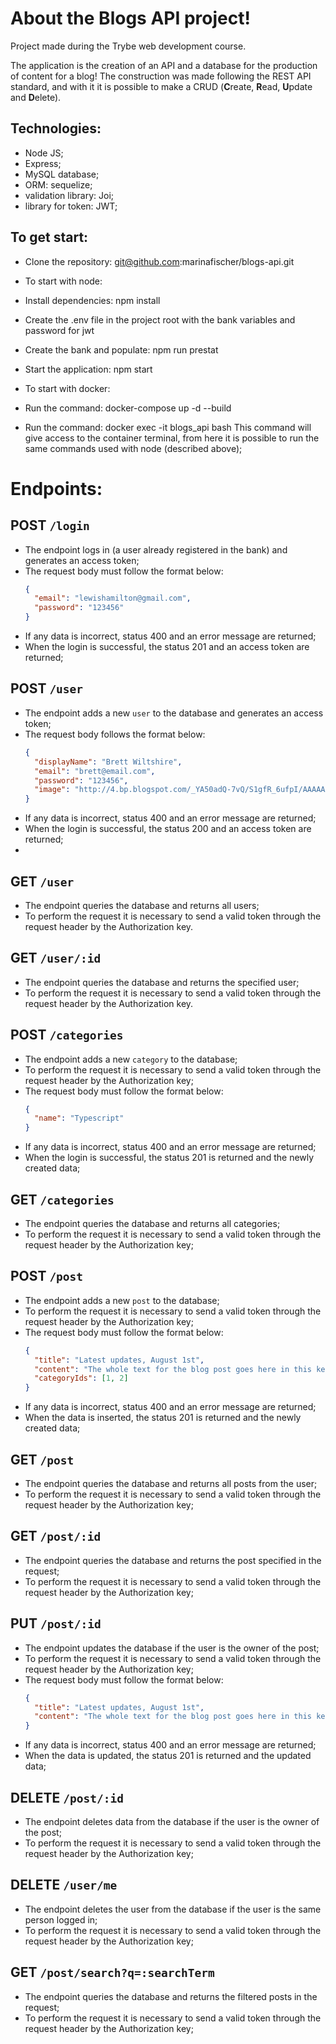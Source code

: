 # About the Blogs API project!

Project made during the Trybe web development course.

The application is the creation of an API and a database for the production of content for a blog! The construction was made following the REST API standard, and with it it is possible to make a CRUD (**C**reate, **R**ead, **U**pdate and **D**elete).

## Technologies:

  - Node JS;
  - Express;
  - MySQL database;
  - ORM: sequelize;
  - validation library: Joi;
  - library for token: JWT;

## To get start:

  - Clone the repository: git@github.com:marinafischer/blogs-api.git

  - To start with node:
  - Install dependencies: npm install
  - Create the .env file in the project root with the bank variables and password for jwt
  - Create the bank and populate: npm run prestat
  - Start the application: npm start

  - To start with docker:
  - Run the command: docker-compose up -d --build
  - Run the command: docker exec -it blogs_api bash
    This command will give access to the container terminal, from here it is possible to run the same commands used with node (described above);

# Endpoints:

## POST `/login`
- The endpoint logs in (a user already registered in the bank) and generates an access token;
- The request body must follow the format below:
  ```json
  {
    "email": "lewishamilton@gmail.com",
    "password": "123456"
  }
  ```
- If any data is incorrect, status 400 and an error message are returned;
- When the login is successful, the status 201 and an access token are returned;

## POST `/user`
- The endpoint adds a new `user` to the database and generates an access token;
- The request body follows the format below:
  ```json
  {
    "displayName": "Brett Wiltshire",
    "email": "brett@email.com",
    "password": "123456",
    "image": "http://4.bp.blogspot.com/_YA50adQ-7vQ/S1gfR_6ufpI/AAAAAAAAAAk/1ErJGgRWZDg/S45/brett.png"
  }
  ```
- If any data is incorrect, status 400 and an error message are returned;
- When the login is successful, the status 200 and an access token are returned;
- 
## GET `/user`
- The endpoint queries the database and returns all users;
- To perform the request it is necessary to send a valid token through the request header by the Authorization key.

## GET `/user/:id`
- The endpoint queries the database and returns the specified user;
- To perform the request it is necessary to send a valid token through the request header by the Authorization key.

## POST `/categories`
- The endpoint adds a new `category` to the database;
- To perform the request it is necessary to send a valid token through the request header by the Authorization key;
- The request body must follow the format below:
  ```json
  {
    "name": "Typescript"
  }
  ```
- If any data is incorrect, status 400 and an error message are returned;
- When the login is successful, the status 201 is returned and the newly created data;

## GET `/categories`
- The endpoint queries the database and returns all categories;
- To perform the request it is necessary to send a valid token through the request header by the Authorization key;

## POST `/post`
- The endpoint adds a new `post` to the database;
- To perform the request it is necessary to send a valid token through the request header by the Authorization key;
- The request body must follow the format below:
  ```json
  {
    "title": "Latest updates, August 1st",
    "content": "The whole text for the blog post goes here in this key",
    "categoryIds": [1, 2]
  }
  ```
- If any data is incorrect, status 400 and an error message are returned;
- When the data is inserted, the status 201 is returned and the newly created data;

## GET `/post`
- The endpoint queries the database and returns all posts from the user;
- To perform the request it is necessary to send a valid token through the request header by the Authorization key;

## GET `/post/:id`
- The endpoint queries the database and returns the post specified in the request;
- To perform the request it is necessary to send a valid token through the request header by the Authorization key;

## PUT `/post/:id`
- The endpoint updates the database if the user is the owner of the post;
- To perform the request it is necessary to send a valid token through the request header by the Authorization key;
- The request body must follow the format below:
  ```json
  {
    "title": "Latest updates, August 1st",
    "content": "The whole text for the blog post goes here in this key"
  }
  ```
- If any data is incorrect, status 400 and an error message are returned;
- When the data is updated, the status 201 is returned and the updated data;

## DELETE `/post/:id`
- The endpoint deletes data from the database if the user is the owner of the post;
- To perform the request it is necessary to send a valid token through the request header by the Authorization key;

## DELETE `/user/me`
- The endpoint deletes the user from the database if the user is the same person logged in;
- To perform the request it is necessary to send a valid token through the request header by the Authorization key;

## GET `/post/search?q=:searchTerm`
- The endpoint queries the database and returns the filtered posts in the request;
- To perform the request it is necessary to send a valid token through the request header by the Authorization key;
